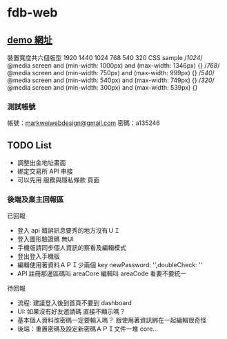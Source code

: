 # fdb-web

## [demo 網址](https://livepower0815.github.io/fdb-web/dist/)

裝置寬度共六個版型 1920 1440 1024 768 540 320
CSS sample
/*1024*/
@media screen and (min-width: 1000px) and (max-width: 1346px) {}
/*768*/
@media screen and (min-width: 750px) and (max-width: 999px) {}
/*540*/
@media screen and (min-width: 540px) and (max-width: 749px) {}
/*320*/
@media screen and (min-width: 300px) and (max-width: 539px) {}

### 測試帳號
帳號：markweiwebdesign@gmail.com
密碼：a135246

## TODO List
- 調整出金地址畫面
- 綁定交易所 API 串接
- 可以先用 服務與隱私條款 頁面
### 後端及業主回報區
已回報
- 登入 api 錯誤訊息要秀的地方沒有ＵＩ
- 登入圖形驗證碼 無UI
- 手機版請同步個人資訊的察看及編輯模式
- 登出登入手機版
- 編輯使用著資料ＡＰＩ少兩個 key newPassword: '',doubleCheck: ''
- API 註冊那邊區碼叫 areaCore 編輯叫 areaCode 看要不要統一

待回報
- 流程: 建議登入後到首頁不要到 dashboard
- UI: 如果沒有好友邀請碼 直接不顯示嗎？
- 基本個人資料改密碼一定要輸入嗎？ 跟使用著資訊綁在一起編輯很奇怪
- 後端：重置密碼及設定新密碼ＡＰＩ文件一堆 core...